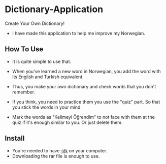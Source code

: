 # Dictionary-Application
Create Your Own Dictionary!

-  I have made this application to 
help me improve my Norwegian. 
## How To Use
* It is quite simple to use that.

* When you've learned a new word in Norwegian, you 
add the word with its English and Turkish equivalent.

* Thus, you make your own dictionary and check words 
that you don't remember.

* If you think, you need to practice them you use the "quiz" part. 
So that you stick the words in your mind.

* Mark the words as "Kelimeyi Öğrendim" to not face with them 
at the quiz if it's enough similar to you. Or just delete them.

## Install
* You're needed to have [`jdk`](https://www.oracle.com/java/technologies/javase-downloads.html) on your computer.
* Downloading the rar file is enough to use.
